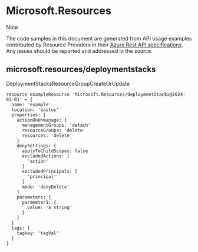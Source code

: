 # Microsoft.Resources
  
> [!NOTE]
> The code samples in this document are generated from API usage examples contributed by Resource Providers in their [Azure Rest API specifications](https://github.com/Azure/azure-rest-api-specs). Any issues should be reported and addressed in the source.


## microsoft.resources/deploymentstacks

DeploymentStacksResourceGroupCreateOrUpdate
```bicep
resource exampleResource 'Microsoft.Resources/deploymentStacks@2024-03-01' = {
  name: 'example'
  location: 'eastus'
  properties: {
    actionOnUnmanage: {
      managementGroups: 'detach'
      resourceGroups: 'delete'
      resources: 'delete'
    }
    denySettings: {
      applyToChildScopes: false
      excludedActions: [
        'action'
      ]
      excludedPrincipals: [
        'principal'
      ]
      mode: 'denyDelete'
    }
    parameters: {
      parameter1: {
        value: 'a string'
      }
    }
  }
  tags: {
    tagkey: 'tagVal'
  }
}
```
